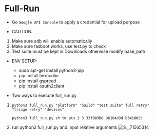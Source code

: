 # Full-Run

- Go `Google API Console` to apply a credential for upload purpose

- CAUTION:
1. Make sure adb will enable automatically
2. Make sure fasboot works, use test.py to check
3. Test suite must be kept in Downloads otherwise modify base_path

- ENV SETUP:
  - sudo apt-get install python3-pip
  - pip install termcolor
  - pip install gspread
  - pip install oauth2client
  
- Two ways to execute full_run.py
1. `python3 full_run.py "platform" "build" "test suite" full retry" "triage retry" "devices"`

   `python3 full_run.py sh tm ats 2 3 33f983b8 96104d9d b341002c`
2. run python3 full_run.py and input relative arguments
![S__71565314](https://user-images.githubusercontent.com/99638331/230031072-ff95caf4-3235-4ce6-a5a6-236fb06c6a45.jpg)
